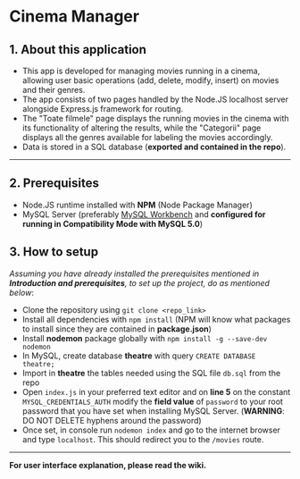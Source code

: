 # Cinema Manager

## 1. About this application

* This app is developed for managing movies running in a cinema, allowing user basic operations (add, delete, modify, insert) on movies and their genres. <br>
* The app consists of two pages handled by the Node.JS localhost server alongside Express.js framework for routing. <br>
* The "Toate filmele" page displays the running movies in the cinema with its functionality of altering the results, while the "Categorii" page displays all the genres available for labeling the movies accordingly. <br>
* Data is stored in a SQL database (**exported and contained in the repo**). <br>

***

## 2. Prerequisites

* Node.JS runtime installed with **NPM** (Node Package Manager)
* MySQL Server (preferably [MySQL Workbench](https://dev.mysql.com/downloads/file/?id=490395) and **configured for running in Compatibility Mode with MySQL 5.0**)

## 3. How to setup

_Assuming you have already installed the prerequisites mentioned in **Introduction and prerequisites**, to set up the project, do as mentioned below_: <br>

* Clone the repository using `git clone <repo_link>` <br>
* Install all dependencies with `npm install` (NPM will know what packages to install since they are contained in **package.json**) <br>
* Install **nodemon** package globally with `npm install -g --save-dev nodemon` <br>
* In MySQL, create database **theatre** with query `CREATE DATABASE theatre;` <br>
* Import in **theatre** the tables needed using the SQL file `db.sql` from the repo <br>
* Open `index.js` in your preferred text editor and on **line 5** on the constant `MYSQL_CREDENTIALS_AUTH` modify the **field value** of `password` to your root password that you have set when installing MySQL Server. (**WARNING**: DO NOT DELETE hyphens around the password) <br>
* Once set, in console run `nodemon index` and go to the internet browser and type `localhost`. This should redirect you to the `/movies` route.

***

**For user interface explanation, please read the wiki.**
